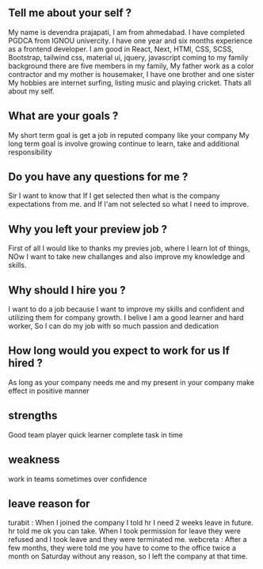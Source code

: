 Tell me about your self ?
------------------------------------------------------------
My name is devendra prajapati, I am from ahmedabad.
I have completed PGDCA from IGNOU univercity.
I have one year and six months experience as a frontend developer.
I am good in React, Next, HTMl, CSS, SCSS, Bootstrap, tailwind css, material ui, jquery, javascript
coming to my family background there are five members in my family, My father work as a color contractor and my mother is housemaker, I have one brother and one sister
My hobbies are internet surfing, listing music and playing cricket.
Thats all about my self.


What are your goals ?
------------------------------------------------------------
My short term goal is get a job in reputed company like your company
My long term goal is involve growing continue to learn, take and additional responsibility


Do you have any questions for me ?
------------------------------------------------------------
Sir I want to know that If I get selected then what is the company expectations from me. and If I'am not selected so what I need to improve.


Why you left your preview job ?
------------------------------------------------------------
First of all I would like to thanks my previes job, where I learn lot of things, NOw I want to take new challanges and also improve my knowledge and skills.


Why should I hire you ?
------------------------------------------------------------
I want to do a job because I want to improve my skills and confident and utilizing them for company growth. I belive I am a good learner and hard worker, So I can do my job with so much passion and dedication


How long would you expect to work for us If hired ?
------------------------------------------------------------
As long as your company needs me and my present in your company make effect in positive manner


strengths
------------------------------------------------------------
Good team player
quick learner
complete task in time


weakness
------------------------------------------------------------
work in teams
sometimes over confidence


leave reason for 
------------------------------------------------------------
turabit : When I joined the company I told hr I need 2 weeks leave in future. hr told me ok you can take. When I took permission for leave they were refused and I took leave and they were terminated me.
webcreta : After a few months, they were told me you have to come to the office twice a month on Saturday without any reason, so I left the company at that time.

